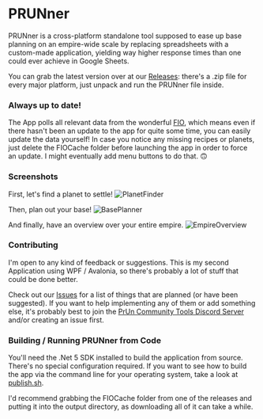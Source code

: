 # PRUNner
PRUNner is a cross-platform standalone tool supposed to ease up base planning on an empire-wide scale by replacing spreadsheets with a custom-made application, yielding way higher response times than one could ever achieve in Google Sheets.

You can grab the latest version over at our [Releases](https://github.com/Jacudibu/PRUNner/releases): there's a .zip file for every major platform, just unpack and run the PRUNner file inside.

### Always up to date!
The App polls all relevant data from the wonderful [FIO](https://fio.fnar.net/), which means even if there hasn't been an update to the app for quite some time, you can easily update the data yourself! In case you notice any missing recipes or planets, just delete the FIOCache folder before launching the app in order to force an update. I might eventually add menu buttons to do that. 🙃

### Screenshots
First, let's find a planet to settle!
![PlanetFinder](https://user-images.githubusercontent.com/9059719/125678028-648e6575-e968-4440-9f01-e918028c9174.png)

Then, plan out your base!
![BasePlanner](https://user-images.githubusercontent.com/9059719/122645029-6773e180-d118-11eb-89be-6dfe085d4ae9.png)

And finally, have an overview over your entire empire.
![EmpireOverview](https://user-images.githubusercontent.com/9059719/121958208-b78f2480-cd63-11eb-953c-c6537b079cd3.png)

### Contributing
I'm open to any kind of feedback or suggestions. This is my second Application using WPF / Avalonia, so there's probably a lot of stuff that could be done better.

Check out our [Issues](https://github.com/Jacudibu/PRUNner/issues) for a list of things that are planned (or have been suggested). If you want to help implementing any of them or add something else, it's probably best to join the [PrUn Community Tools Discord Server](https://discord.gg/2MDR5DYSfY) and/or creating an issue first.

### Building / Running PRUNner from Code
You'll need the .Net 5 SDK installed to build the application from source.
There's no special configuration required. If you want to see how to build the app via the command line for your operating system, take a look at [publish.sh](https://github.com/Jacudibu/PRUNner/blob/main/publish.sh).

I'd recommend grabbing the FIOCache folder from one of the releases and putting it into the output directory, as downloading all of it can take a while.